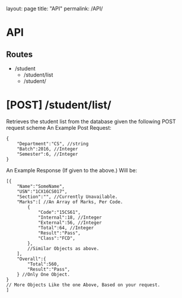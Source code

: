layout: page
title: "API"
permalink: /API/

# API

## Routes
- /student
  - /student/list
  - /student/


# [POST] /student/list/

Retrieves the student list from the database given the following POST request scheme
An Example Post Request:
```jsonc
{
    "Department":"CS", //string
    "Batch":2016, //Integer
    "Semester":6, //Integer
}
```

An Example Response (If given to the above.) Will be:

```jsonc
[{
    "Name":"SomeName",
    "USN":"1CX16CS017",
    "Section":"", //Currently Unavailable.
    "Marks":[ //An Array of Marks, Per Code.
        {
            "Code":"15CS61",
            "Internal":18, //Integer 
            "External":56, //Integer
            "Total":64, //Integer
            "Result":"Pass",
            "Class":"FCD",
        },
        //Similar Objects as above.
    ],
    "Overall":{
        "Total":560,
        "Result":"Pass",
    } //Only One Object.
}
// More Objects Like the one Above, Based on your request.
]
```
